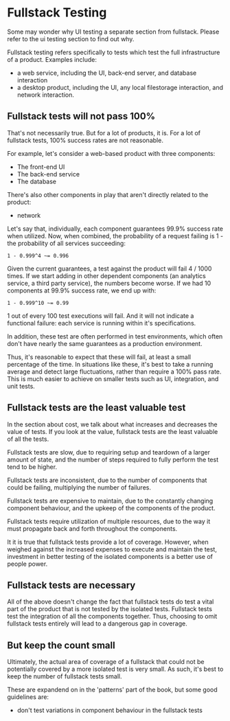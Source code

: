 # Fullstack Testing

Some may wonder why UI testing a separate section from fullstack. Please refer to
the ui testing section to find out why.

Fullstack testing refers specifically to tests which test the full
infrastructure of a product. Examples include:

* a web service, including the UI, back-end server, and database
  interaction
* a desktop product, including the UI, any local filestorage
  interaction, and network interaction.

## Fullstack tests will not pass 100%

That's not necessarily true. But for a lot of products, it is. For a lot of fullstack tests,
100% success rates are not reasonable.

For example, let's consider a web-based product with three components:

* The front-end UI
* The back-end service
* The database

There's also other components in play that aren't directly related to
the product:

* network

Let's say that, individually, each component guarantees 99.9% success
rate when utilized. Now, when combined, the probability of a request
failing is 1 - the probability of all services succeeding:

    1 - 0.999^4 ~= 0.996

Given the current guarantees, a test against the product will fail 4 /
1000 times. If we start adding in other dependent components (an
analytics service, a third party service), the numbers become
worse. If we had 10 components at 99.9% success rate, we end up with:

    1 - 0.999^10 ~= 0.99

1 out of every 100 test executions will fail. And it will not indicate
a functional failure: each service is running within it's
specifications.

In addition, these test are often performed in test environments,
which often don't have nearly the same guarantees as a production environment.

Thus, it's reasonable to expect that these will fail, at least a small
percentage of the time. In situations like these, it's best to take a
running average and detect large fluctuations, rather than require a
100% pass rate. This is much easier to achieve on smaller tests such as
UI, integration, and unit tests.

## Fullstack tests are the least valuable test

In the section about cost, we talk about what increases and decreases
the value of tests. If you look at the value, fullstack tests are the
least valuable of all the tests.

Fullstack tests are slow, due to requiring setup and teardown of a
larger amount of state, and the number of steps required to fully perform
the test tend to be higher.

Fullstack tests are inconsistent, due to the number of components that
could be failing, multiplying the number of failures.

Fullstack tests are expensive to maintain, due to the constantly
changing component behaviour, and the upkeep of the components of the
product.

Fullstack tests require utilization of multiple resources, due to the way it must
propagate back and forth throughout the components.

It it is true that fullstack tests provide a lot of coverage. However,
when weighed against the increased expenses to execute and maintain
the test, investment in better testing of the isolated components is a
better use of people power.

## Fullstack tests are necessary

All of the above doesn't change the fact that fullstack tests do test
a vital part of the product that is not tested by the isolated
tests. Fullstack tests test the integration of all the components
together. Thus, choosing to omit fullstack tests entirely will lead
to a dangerous gap in coverage.

## But keep the count small

Ultimately, the actual area of coverage of a fullstack that could not
be potentially covered by a more isolated test is very small. As such,
it's best to keep the number of fullstack tests small.

These are expandend on in the 'patterns' part of the book, but some
good guidelines are:

* don't test variations in component behaviour in the fullstack tests
